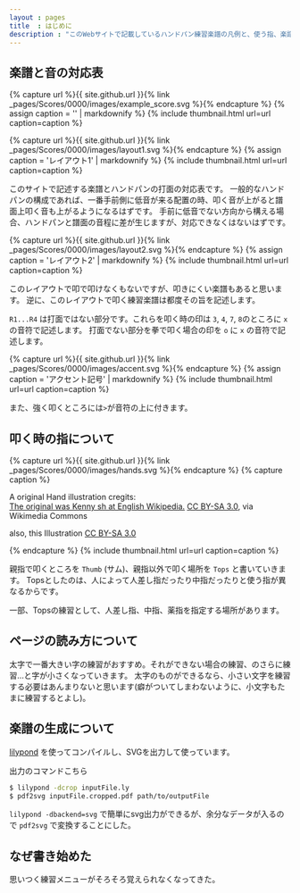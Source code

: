 ```yaml
---
layout : pages
title  : はじめに
description : "このWebサイトで記載しているハンドパン練習楽譜の凡例と、使う指、楽譜作成方法に関する説明です。"
---
```


## 楽譜と音の対応表

{% capture url %}{{ site.github.url }}{% link _pages/Scores/0000/images/example_score.svg %}{% endcapture %}
{% assign caption = '' | markdownify %}
{% include thumbnail.html url=url caption=caption %}

{% capture url %}{{ site.github.url }}{% link _pages/Scores/0000/images/layout1.svg %}{% endcapture %}
{% assign caption = 'レイアウト1' | markdownify %}
{% include thumbnail.html url=url caption=caption %}


このサイトで記述する楽譜とハンドパンの打面の対応表です。
一般的なハンドパンの構成であれば、一番手前側に低音が来る配置の時、叩く音が上がると譜面上叩く音も上がるようになるはずです。
手前に低音でない方向から構える場合、ハンドパンと譜面の音程に差が生じますが、対応できなくはないはずです。

{% capture url %}{{ site.github.url }}{% link _pages/Scores/0000/images/layout2.svg %}{% endcapture %}
{% assign caption = 'レイアウト2' | markdownify %}
{% include thumbnail.html url=url caption=caption %}

このレイアウトで叩で叩けなくもないですが、叩きにくい楽譜もあると思います。
逆に、このレイアウトで叩く練習楽譜は都度その旨を記述します。

`R1...R4` は打面ではない部分です。これらを叩く時の印は `3`, `4`, `7`, `8`のところに `x` の音符で記述します。
打面でない部分を拳で叩く場合の印を `o` に `x` の音符で記述します。

{% capture url %}{{ site.github.url }}{% link _pages/Scores/0000/images/accent.svg %}{% endcapture %}
{% assign caption = 'アクセント記号' | markdownify %}
{% include thumbnail.html url=url caption=caption %}

また、強く叩くところには`>`が音符の上に付きます。


## 叩く時の指について

{% capture url %}{{ site.github.url }}{% link _pages/Scores/0000/images/hands.svg %}{% endcapture %}
{% capture caption %}
<p>
A original Hand illustration cregits:<br />
<a href="https://commons.wikimedia.org/wiki/File:Hand.svg">The original was Kenny sh at English Wikipedia.</a>
<a href="http://creativecommons.org/licenses/by-sa/3.0/">CC BY-SA 3.0</a>, via Wikimedia Commons
</p>
<p>
also, this Illustration <a href="http://creativecommons.org/licenses/by-sa/3.0/">CC BY-SA 3.0</a>
</p>
{% endcapture %}
{% include thumbnail.html url=url caption=caption %}

親指で叩くところを `Thumb` (サム)、親指以外で叩く場所を `Tops` と書いていきます。
Topsとしたのは、人によって人差し指だったり中指だったりと使う指が異なるからです。

一部、Topsの練習として、人差し指、中指、薬指を指定する場所があります。

## ページの読み方について

太字で一番大きい字の練習がおすすめ。それができない場合の練習、のさらに練習…と字が小さくなっていきます。
太字のものができるなら、小さい文字を練習する必要はあんまりないと思います(癖がついてしまわないように、小文字もたまに練習するとよし)。

## 楽譜の生成について

[lilypond](https://lilypond.org/index.ja.html) を使ってコンパイルし、SVGを出力して使っています。

出力のコマンドこちら

```sh
$ lilypond -dcrop inputFile.ly
$ pdf2svg inputFile.cropped.pdf path/to/outputFile
```

`lilypond -dbackend=svg` で簡単にsvg出力ができるが、余分なデータが入るので `pdf2svg` で変換することにした。

## なぜ書き始めた

思いつく練習メニューがそろそろ覚えられなくなってきた。